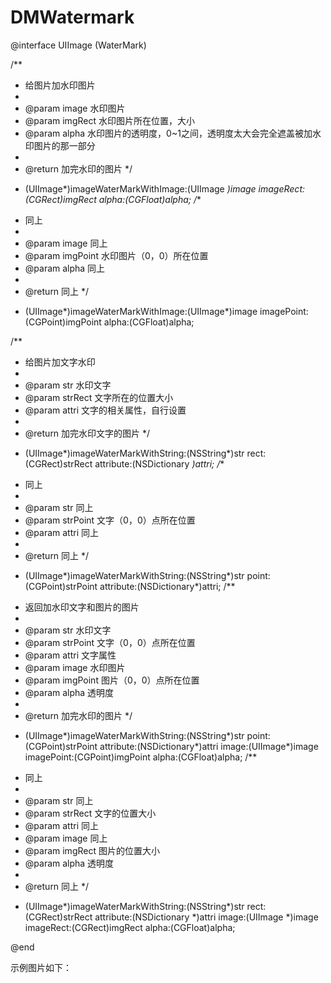 # DMWatermark

@interface UIImage (WaterMark)

/**
 *  给图片加水印图片
 *
 *  @param image   水印图片
 *  @param imgRect 水印图片所在位置，大小
 *  @param alpha   水印图片的透明度，0~1之间，透明度太大会完全遮盖被加水印图片的那一部分
 *
 *  @return 加完水印的图片
 */
- (UIImage*)imageWaterMarkWithImage:(UIImage *)image imageRect:(CGRect)imgRect alpha:(CGFloat)alpha;
/**
 *  同上
 *
 *  @param image    同上
 *  @param imgPoint 水印图片（0，0）所在位置
 *  @param alpha    同上
 *
 *  @return 同上
 */
- (UIImage*)imageWaterMarkWithImage:(UIImage*)image imagePoint:(CGPoint)imgPoint alpha:(CGFloat)alpha;

/**
 *  给图片加文字水印
 *
 *  @param str     水印文字
 *  @param strRect 文字所在的位置大小
 *  @param attri   文字的相关属性，自行设置
 *
 *  @return 加完水印文字的图片
 */
- (UIImage*)imageWaterMarkWithString:(NSString*)str rect:(CGRect)strRect attribute:(NSDictionary *)attri;
/**
 *  同上
 *
 *  @param str      同上
 *  @param strPoint 文字（0，0）点所在位置
 *  @param attri    同上
 *
 *  @return 同上
 */
- (UIImage*)imageWaterMarkWithString:(NSString*)str point:(CGPoint)strPoint attribute:(NSDictionary*)attri;
/**
 *  返回加水印文字和图片的图片
 *
 *  @param str      水印文字
 *  @param strPoint 文字（0，0）点所在位置
 *  @param attri    文字属性
 *  @param image    水印图片
 *  @param imgPoint 图片（0，0）点所在位置
 *  @param alpha    透明度
 *
 *  @return 加完水印的图片
 */
- (UIImage*)imageWaterMarkWithString:(NSString*)str point:(CGPoint)strPoint attribute:(NSDictionary*)attri image:(UIImage*)image imagePoint:(CGPoint)imgPoint alpha:(CGFloat)alpha;
/**
 *  同上
 *
 *  @param str     同上
 *  @param strRect 文字的位置大小
 *  @param attri   同上
 *  @param image   同上
 *  @param imgRect 图片的位置大小
 *  @param alpha   透明度
 *
 *  @return 同上
 */
- (UIImage*)imageWaterMarkWithString:(NSString*)str rect:(CGRect)strRect attribute:(NSDictionary *)attri image:(UIImage *)image imageRect:(CGRect)imgRect alpha:(CGFloat)alpha;

@end

示例图片如下：

![]()
